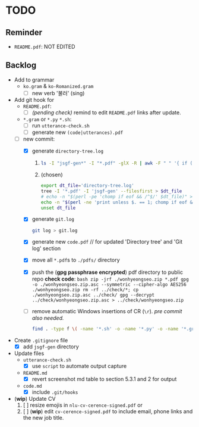 # TODO

## Reminder

- `README.pdf`: NOT EDITED

## Backlog

- Add to grammar
  - `ko.gram` & `ko-Romanized.gram`
    - [ ] new verb '불러' (sing)
- Add git hook for
  - `README.pdf`:
    - [ ] _(pending check)_ remind to edit `README.pdf` links after update.
  - `*.gram` or `*.py` `*.sh`:
    - [ ] run `utterance-check.sh`
    - [ ] generate new `(code|utterances).pdf`
  - [ ] new commit:
    - [x] generate `directory-tree.log`

      1. ```bash
         ls -I "jsgf-gen*" -I "*.pdf" -glX -R | awk -F " " '{ if (!($NF+0==$NF)) { print $NF } }'
         ```

      2. (chosen)

         ```bash
         export dt_file='directory-tree.log'
         tree -I '*.pdf' -I 'jsgf-gen' --filesfirst > $dt_file
         # echo -n "$(perl -pe 'chomp if eof && /^$/' $dt_file)" > $dt_file
         echo -n "$(perl -ne 'print unless $. == 1; chomp if eof && /^$/' $dt_file)" > $dt_file
         unset dt_file
         ```

    - [x] generate `git.log`

      ```bash
      git log > git.log
      ```

    - [x] generate new `code.pdf` // for updated 'Directory tree' and 'Git log' section
    - [x] move all `*.pdf`s to `./pdfs/` directory
    - [x] push the (**gpg passphrase encrypted**) pdf directory to public repo
          **check code**:
          ```bash
          zip -jrf ./wonhyeongseo.zip *.pdf
          gpg -o ./wonhyeongseo.zip.asc --symmetric --cipher-algo AES256 ./wonhyeongseo.zip
          rm -rf ../check/*; cp ./wonhyeongseo.zip.asc ../check/
          gpg --decrypt ../check/wonhyeongseo.zip.asc > ../check/wonhyeongseo.zip
          ```
    - [ ] remove automatic Windows insertions of CR (`\r`). _pre commit also needed._
      ```bash
      find . -type f \( -name '*.sh' -o -name '*.py' -o -name '*.gram' -o -name '*.txt' \) -exec sed -i 's/\r$//g' {} \;
      ```
- Create `.gitignore` file
  - [x] add `jsgf-gen` directory
- Update files
  - `utterance-check.sh`
    - [x] use `script` to automate output capture
  - `README.md`
    - [x] revert screenshot md table to section 5.3.1 and 2 for output
  - `code.md`
    - [x] include `.git/hooks`
- (**wip**) Update CV
  1. [ ] resize emojis in `nlu-cv-cerence-signed.pdf` or
  2. [ ] (**wip**) edit `cv-cerence-signed.pdf` to include email, phone links and the new job title.
